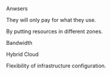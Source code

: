 Anwsers

They will only pay for what they use.

By putting resources in different zones.

Bandwidth

Hybrid Cloud

Flexibility of infrastructure configuration.
